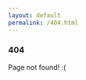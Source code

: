 ```yaml
---
layout: default
permalink: /404.html
---
```


<h3 class="heading text-2xl font-sans font-semibold">
<strong>404</strong>
</h3>

Page not found! :(

<br/>
